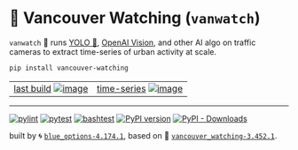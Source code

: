 # 🌈 Vancouver Watching (`vanwatch`)

`vanwatch` 🌈 runs [YOLO 🚀](https://github.com/ultralytics/ultralytics), [OpenAI Vision](https://github.com/kamangir/openai-commands/tree/main/openai_commands/vision), and other AI algo on traffic cameras to extract time-series of urban activity at scale.


```bash
pip install vancouver-watching
```

|   |   |
| --- | --- |
| [last build](https://kamangir-public.s3.ca-central-1.amazonaws.com/test_vancouver_watching_ingest/animation.gif?raw=true&random=mqYNNLLzC2wCyAm5) [![image](https://kamangir-public.s3.ca-central-1.amazonaws.com/test_vancouver_watching_ingest/animation.gif?raw=true&random=xmy6TM3TRGjEfG5H)](https://kamangir-public.s3.ca-central-1.amazonaws.com/test_vancouver_watching_ingest/animation.gif?raw=true&random=mqYNNLLzC2wCyAm5) | [time-series](https://github.com/kamangir/vancouver-watching/tree/main/vancouver_watching/ingest) [![image](https://kamangir-public.s3.ca-central-1.amazonaws.com/2024-01-06-20-39-46-73614/2024-01-06-20-39-46-73614-2X.gif?raw=true&random=g9cAOgFRYbXWXoGZ)](https://github.com/kamangir/vancouver-watching/tree/main/vancouver_watching/ingest) |

---


[![pylint](https://github.com/kamangir/vancouver-watching/actions/workflows/pylint.yml/badge.svg)](https://github.com/kamangir/vancouver-watching/actions/workflows/pylint.yml) [![pytest](https://github.com/kamangir/vancouver-watching/actions/workflows/pytest.yml/badge.svg)](https://github.com/kamangir/vancouver-watching/actions/workflows/pytest.yml) [![bashtest](https://github.com/kamangir/vancouver-watching/actions/workflows/bashtest.yml/badge.svg)](https://github.com/kamangir/vancouver-watching/actions/workflows/bashtest.yml) [![PyPI version](https://img.shields.io/pypi/v/vancouver-watching.svg)](https://pypi.org/project/vancouver-watching/) [![PyPI - Downloads](https://img.shields.io/pypi/dd/vancouver-watching)](https://pypistats.org/packages/vancouver-watching)

built by 🌀 [`blue_options-4.174.1`](https://github.com/kamangir/awesome-bash-cli), based on 🌈 [`vancouver_watching-3.452.1`](https://github.com/kamangir/vancouver-watching).

